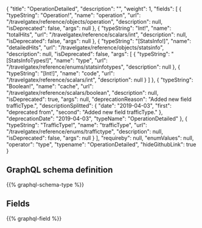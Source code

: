 {
  "title": "OperationDetailed",
  "description": "",
  "weight": 1,
  "fields": [
    {
      "typeString": "Operation!",
      "name": "operation",
      "url": "/travelgatex/reference/objects/operation",
      "description": null,
      "isDeprecated": false,
      "args": null
    },
    {
      "typeString": "Int!",
      "name": "totalHits",
      "url": "/travelgatex/reference/scalars/int",
      "description": null,
      "isDeprecated": false,
      "args": null
    },
    {
      "typeString": "[StatsInfo!]",
      "name": "detailedHits",
      "url": "/travelgatex/reference/objects/statsinfo",
      "description": null,
      "isDeprecated": false,
      "args": [
        {
          "typeString": "[StatsInfoTypes!]",
          "name": "type",
          "url": "/travelgatex/reference/enums/statsinfotypes",
          "description": null
        },
        {
          "typeString": "[Int!]",
          "name": "code",
          "url": "/travelgatex/reference/scalars/int",
          "description": null
        }
      ]
    },
    {
      "typeString": "Boolean!",
      "name": "cache",
      "url": "/travelgatex/reference/scalars/boolean",
      "description": null,
      "isDeprecated": true,
      "args": null,
      "deprecationReason": "Added new field trafficType.",
      "descriptionSplitted": {
        "date": "2019-04-03",
        "first": "deprecated from",
        "second": "Added new field trafficType."
      },
      "deprecationDate": "2019-04-03",
      "typeName": "OperationDetailed"
    },
    {
      "typeString": "TrafficType!",
      "name": "trafficType",
      "url": "/travelgatex/reference/enums/traffictype",
      "description": null,
      "isDeprecated": false,
      "args": null
    }
  ],
  "requireby": null,
  "enumValues": null,
  "operator": "type",
  "typename": "OperationDetailed",
  "hideGithubLink": true
}
## GraphQL schema definition

{{% graphql-schema-type %}}

## Fields

{{% graphql-field %}}
